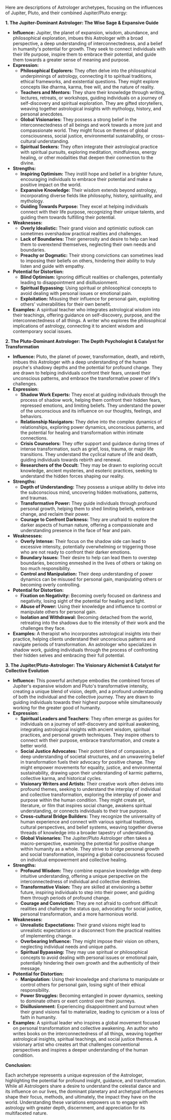 Here are descriptions of Astrologer archetypes, focusing on the influences of Jupiter, Pluto, and their combined Jupiter/Pluto energy:

**1. The Jupiter-Dominant Astrologer: The Wise Sage & Expansive Guide**

* **Influence:** Jupiter, the planet of expansion, wisdom, abundance, and philosophical exploration, imbues this Astrologer with a broad perspective, a deep understanding of interconnectedness, and a belief in humanity's potential for growth. They seek to connect individuals with their life purpose, inspire them to embrace their potential, and guide them towards a greater sense of meaning and purpose. 
* **Expression:** 
    * **Philosophical Explorers:** They often delve into the philosophical underpinnings of astrology, connecting it to spiritual traditions, ethical frameworks, and existential questions. They might explore concepts like dharma, karma, free will, and the nature of reality.
    * **Teachers and Mentors:**  They share their knowledge through writing, lectures, retreats, or workshops, guiding individuals on a journey of self-discovery and spiritual exploration. They are gifted storytellers, weaving together astrological insights with mythology, history, and personal anecdotes.
    * **Global Visionaries:** They possess a strong belief in the interconnectedness of all beings and work towards a more just and compassionate world. They might focus on themes of global consciousness, social justice, environmental sustainability, or cross-cultural understanding.
    * **Spiritual Seekers:** They often integrate their astrological practice with spiritual pursuits, exploring meditation, mindfulness, energy healing, or other modalities that deepen their connection to the divine.
* **Strengths:** 
    * **Inspiring Optimism:** They instill hope and belief in a brighter future, encouraging individuals to embrace their potential and make a positive impact on the world.
    * **Expansive Knowledge:** Their wisdom extends beyond astrology, incorporating diverse fields like philosophy, history, spirituality, and mythology.
    * **Guiding Towards Purpose:** They excel at helping individuals connect with their life purpose, recognizing their unique talents, and guiding them towards fulfilling their potential.
* **Weaknesses:**
    * **Overly Idealistic:** Their grand vision and optimistic outlook can sometimes overshadow practical realities and challenges.
    * **Lack of Boundaries:** Their generosity and desire to help can lead them to overextend themselves, neglecting their own needs and boundaries.
    * **Preachy or Dogmatic:**  Their strong convictions can sometimes lead to imposing their beliefs on others, hindering their ability to truly listen and guide with empathy.
* **Potential for Distortion:** 
    * **Blind Optimism:** Ignoring difficult realities or challenges, potentially leading to disappointment and disillusionment.
    * **Spiritual Bypassing:**  Using spiritual or philosophical concepts to avoid dealing with personal issues or emotional pain.
    * **Exploitation:** Misusing their influence for personal gain, exploiting others' vulnerabilities for their own benefit.
* **Examples:** A spiritual teacher who integrates astrological wisdom into their teachings, offering guidance on self-discovery, purpose, and the interconnectedness of all things. A writer who explores the philosophical implications of astrology, connecting it to ancient wisdom and contemporary social issues. 


**2. The Pluto-Dominant Astrologer: The Depth Psychologist & Catalyst for Transformation**

* **Influence:** Pluto, the planet of power, transformation, death, and rebirth, imbues this Astrologer with a deep understanding of the human psyche's shadowy depths and the potential for profound change. They are drawn to helping individuals confront their fears, unravel their unconscious patterns, and embrace the transformative power of life's challenges. 
* **Expression:** 
    * **Shadow Work Experts:** They excel at guiding individuals through the process of shadow work, helping them confront their hidden fears, repressed emotions, and limiting beliefs. They understand the power of the unconscious and its influence on our thoughts, feelings, and behaviors.
    * **Relationship Navigators:** They delve into the complex dynamics of relationships, exploring power dynamics, unconscious patterns, and the potential for healing and transformation within intimate connections. 
    * **Crisis Counselors:** They offer support and guidance during times of intense transformation, such as grief, loss, trauma, or major life transitions. They understand the cyclical nature of life and death, guiding individuals towards rebirth and renewal.
    * **Researchers of the Occult:** They may be drawn to exploring occult knowledge, ancient mysteries, and esoteric practices, seeking to understand the hidden forces shaping our reality. 
* **Strengths:** 
    * **Depth of Understanding:** They possess a unique ability to delve into the subconscious mind, uncovering hidden motivations, patterns, and traumas.
    * **Transformative Power:** They guide individuals through profound personal growth, helping them to shed limiting beliefs, embrace change, and reclaim their power.
    * **Courage to Confront Darkness:** They are unafraid to explore the darker aspects of human nature, offering a compassionate and understanding presence in the face of fear and pain.
* **Weaknesses:** 
    * **Overly Intense:** Their focus on the shadow side can lead to excessive intensity, potentially overwhelming or triggering those who are not ready to confront their darker emotions.
    * **Boundary Issues:** Their desire to help can lead them to overstep boundaries, becoming enmeshed in the lives of others or taking on too much responsibility.
    * **Control and Manipulation:** Their deep understanding of power dynamics can be misused for personal gain, manipulating others or becoming overly controlling.
* **Potential for Distortion:**
    * **Fixation on Negativity:** Becoming overly focused on darkness and negativity, losing sight of the potential for healing and light.
    * **Abuse of Power:** Using their knowledge and influence to control or manipulate others for personal gain.
    * **Isolation and Withdrawal:** Becoming detached from the world, retreating into the shadows due to the intensity of their work and the challenges they face. 
* **Examples:** A therapist who incorporates astrological insights into their practice, helping clients understand their unconscious patterns and navigate periods of transformation. An astrologer who specializes in shadow work, guiding individuals through the process of confronting their hidden selves and embracing their full potential. 


**3. The Jupiter/Pluto-Astrologer: The Visionary Alchemist & Catalyst for Collective Evolution**

* **Influence:**  This powerful archetype embodies the combined forces of Jupiter's expansive wisdom and Pluto's transformative intensity, creating a unique blend of vision, depth, and a profound understanding of both the individual and the collective journey.  They are drawn to guiding individuals towards their highest purpose while simultaneously working for the greater good of humanity.
* **Expression:** 
    * **Spiritual Leaders and Teachers:**  They often emerge as guides for individuals on a journey of self-discovery and spiritual awakening, integrating astrological insights with ancient wisdom, spiritual practices, and personal growth techniques.  They inspire others to connect with their purpose, embrace transformation, and create a better world. 
    * **Social Justice Advocates:** Their potent blend of compassion, a deep understanding of societal structures, and an unwavering belief in transformation fuels their advocacy for positive change. They might empower movements for equality, justice, and environmental sustainability, drawing upon their understanding of karmic patterns, collective karma, and historical cycles.
    * **Visionary Writers and Artists:**  Their creative work often delves into profound themes, seeking to understand the interplay of individual and collective transformation, exploring the interplay of power and purpose within the human condition.  They might create art, literature, or film that inspires social change, awakens spiritual understanding, or connects individuals to their true purpose.
    * **Cross-cultural Bridge Builders:** They recognize the universality of human experience and connect with various spiritual traditions, cultural perspectives, and belief systems, weaving together diverse threads of knowledge into a broader tapestry of understanding. 
    * **Global Visionaries:**  The Jupiter/Pluto Astrologer often takes a macro-perspective,  examining the potential for positive change within humanity as a whole. They strive to bridge personal growth and social transformation, inspiring a global consciousness focused on individual empowerment and collective healing.
* **Strengths:**
    * **Profound Wisdom:**  They combine expansive knowledge with deep intuitive understanding, offering a unique perspective on the interconnectedness of individual and collective destinies.
    * **Transformative Vision:** They are skilled at envisioning a better future, inspiring individuals to step into their power, and guiding them through periods of profound change.
    * **Courage and Conviction:**  They are not afraid to confront difficult realities and challenge the status quo, advocating for social justice, personal transformation, and a more harmonious world.
* **Weaknesses:**
    * **Unrealistic Expectations:**  Their grand visions might lead to unrealistic expectations or a disconnect from the practical realities of implementing change. 
    * **Overbearing Influence:**  They might impose their vision on others, neglecting individual needs and unique paths. 
    * **Spiritual Bypassing:** They may use spiritual or philosophical concepts to avoid dealing with personal issues or emotional pain, potentially hindering their own growth and the authenticity of their message.
* **Potential for Distortion:**
    * **Manipulation:**  Using their knowledge and charisma to manipulate or control others for personal gain, losing sight of their ethical responsibility.
    * **Power Struggles:**  Becoming entangled in power dynamics, seeking to dominate others or exert control over their journeys.
    * **Disillusionment:**  Experiencing disappointment and burnout when their grand visions fail to materialize, leading to cynicism or a loss of faith in humanity.
* **Examples:** A spiritual leader who inspires a global movement focused on personal transformation and collective awakening. An author who writes books on the interconnectedness of all things, weaving together astrological insights, spiritual teachings, and social justice themes. A visionary artist who creates art that challenges conventional perspectives and inspires a deeper understanding of the human condition. 

**Conclusion:**

Each archetype represents a unique expression of the Astrologer, highlighting the potential for profound insight, guidance, and transformation. While all Astrologers share a desire to understand the celestial dance and its influence on our lives, the dominant planetary and archetypal influences shape their focus, methods, and ultimately, the impact they have on the world. Understanding these variations empowers us to engage with astrology with greater depth, discernment, and appreciation for its multifaceted nature. 
